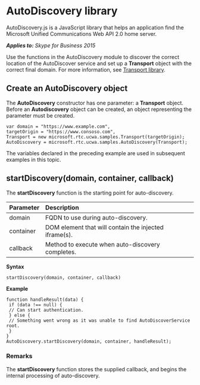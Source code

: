 
# AutoDiscovery library
AutoDiscovery.js is a JavaScript library that helps an application find the Microsoft Unified Communications Web API 2.0 home server.


 _**Applies to:** Skype for Business 2015_

Use the functions in the AutoDiscovery module to discover the correct location of the AutoDiscover service and set up a **Transport** object with the correct final domain. For more information, see [Transport library](TransportLibrary.md).


## Create an AutoDiscovery object



The **AutoDiscovery** constructor has one parameter: a **Transport** object. Before an **Autodiscovery** object can be created, an object representing the parameter must be created.




```
var domain = "https://www.example.com",
targetOrigin = "https://www.consoso.com",
Transport = new microsoft.rtc.ucwa.samples.Transport(targetOrigin);
AutoDiscovery = microsoft.rtc.ucwa.samples.AutoDiscovery(Transport);

```

The variables declared in the preceding example are used in subsequent examples in this topic.


## startDiscovery(domain, container, callback)

The **startDiscovery** function is the starting point for auto-discovery.



|**Parameter**|**Description**|
|:-----|:-----|
|domain|FQDN to use during auto-discovery.|
|container|DOM element that will contain the injected iframe(s).|
|callback|Method to execute when auto-discovery completes.|
 **Syntax**




```
startDiscovery(domain, container, callback)
```

 **Example**




```
function handleResult(data) {
 if (data !== null) {
 // Can start authentication.
 } else {
 // Something went wrong as it was unable to find AutoDiscoverService root.
 }
}
AutoDiscovery.startDiscovery(domain, container, handleResult);
```


### Remarks

The **startDiscovery** function stores the supplied callback, and begins the internal processing of auto-discovery.

